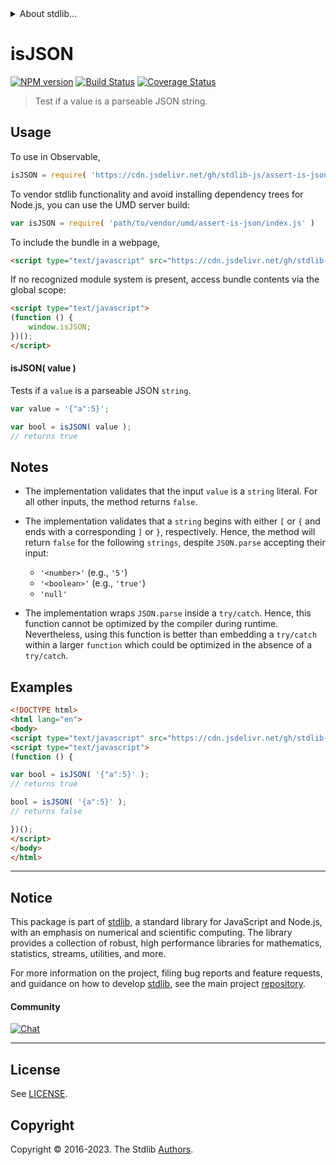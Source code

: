 <!--

@license Apache-2.0

Copyright (c) 2018 The Stdlib Authors.

Licensed under the Apache License, Version 2.0 (the "License");
you may not use this file except in compliance with the License.
You may obtain a copy of the License at

   http://www.apache.org/licenses/LICENSE-2.0

Unless required by applicable law or agreed to in writing, software
distributed under the License is distributed on an "AS IS" BASIS,
WITHOUT WARRANTIES OR CONDITIONS OF ANY KIND, either express or implied.
See the License for the specific language governing permissions and
limitations under the License.

-->


<details>
  <summary>
    About stdlib...
  </summary>
  <p>We believe in a future in which the web is a preferred environment for numerical computation. To help realize this future, we've built stdlib. stdlib is a standard library, with an emphasis on numerical and scientific computation, written in JavaScript (and C) for execution in browsers and in Node.js.</p>
  <p>The library is fully decomposable, being architected in such a way that you can swap out and mix and match APIs and functionality to cater to your exact preferences and use cases.</p>
  <p>When you use stdlib, you can be absolutely certain that you are using the most thorough, rigorous, well-written, studied, documented, tested, measured, and high-quality code out there.</p>
  <p>To join us in bringing numerical computing to the web, get started by checking us out on <a href="https://github.com/stdlib-js/stdlib">GitHub</a>, and please consider <a href="https://opencollective.com/stdlib">financially supporting stdlib</a>. We greatly appreciate your continued support!</p>
</details>

# isJSON

[![NPM version][npm-image]][npm-url] [![Build Status][test-image]][test-url] [![Coverage Status][coverage-image]][coverage-url] <!-- [![dependencies][dependencies-image]][dependencies-url] -->

> Test if a value is a parseable JSON string.



<section class="usage">

## Usage

To use in Observable,

```javascript
isJSON = require( 'https://cdn.jsdelivr.net/gh/stdlib-js/assert-is-json@umd/browser.js' )
```

To vendor stdlib functionality and avoid installing dependency trees for Node.js, you can use the UMD server build:

```javascript
var isJSON = require( 'path/to/vendor/umd/assert-is-json/index.js' )
```

To include the bundle in a webpage,

```html
<script type="text/javascript" src="https://cdn.jsdelivr.net/gh/stdlib-js/assert-is-json@umd/browser.js"></script>
```

If no recognized module system is present, access bundle contents via the global scope:

```html
<script type="text/javascript">
(function () {
    window.isJSON;
})();
</script>
```

#### isJSON( value )

Tests if a `value` is a parseable JSON `string`.

```javascript
var value = '{"a":5}';

var bool = isJSON( value );
// returns true
```

</section>

<!-- /.usage -->

<section class="notes">

## Notes

-   The implementation validates that the input `value` is a `string` literal. For all other inputs, the method returns `false`.

-   The implementation validates that a `string` begins with either `[` or `{` and ends with a corresponding `]` or `}`, respectively. Hence, the method will return `false` for the following `strings`, despite `JSON.parse` accepting their input:

    -   `'<number>'` (e.g., `'5'`)
    -   `'<boolean>'` (e.g., `'true'`)
    -   `'null'`

-   The implementation wraps `JSON.parse` inside a `try/catch`. Hence, this function cannot be optimized by the compiler during runtime. Nevertheless, using this function is better than embedding a `try/catch` within a larger `function` which could be optimized in the absence of a `try/catch`.

</section>

<!-- /.notes -->

<section class="examples">

## Examples

<!-- eslint no-undef: "error" -->

```html
<!DOCTYPE html>
<html lang="en">
<body>
<script type="text/javascript" src="https://cdn.jsdelivr.net/gh/stdlib-js/assert-is-json@umd/browser.js"></script>
<script type="text/javascript">
(function () {

var bool = isJSON( '{"a":5}' );
// returns true

bool = isJSON( '{a":5}' );
// returns false

})();
</script>
</body>
</html>
```

</section>

<!-- /.examples -->

<!-- Section for related `stdlib` packages. Do not manually edit this section, as it is automatically populated. -->

<section class="related">

</section>

<!-- /.related -->

<!-- Section for all links. Make sure to keep an empty line after the `section` element and another before the `/section` close. -->


<section class="main-repo" >

* * *

## Notice

This package is part of [stdlib][stdlib], a standard library for JavaScript and Node.js, with an emphasis on numerical and scientific computing. The library provides a collection of robust, high performance libraries for mathematics, statistics, streams, utilities, and more.

For more information on the project, filing bug reports and feature requests, and guidance on how to develop [stdlib][stdlib], see the main project [repository][stdlib].

#### Community

[![Chat][chat-image]][chat-url]

---

## License

See [LICENSE][stdlib-license].


## Copyright

Copyright &copy; 2016-2023. The Stdlib [Authors][stdlib-authors].

</section>

<!-- /.stdlib -->

<!-- Section for all links. Make sure to keep an empty line after the `section` element and another before the `/section` close. -->

<section class="links">

[npm-image]: http://img.shields.io/npm/v/@stdlib/assert-is-json.svg
[npm-url]: https://npmjs.org/package/@stdlib/assert-is-json

[test-image]: https://github.com/stdlib-js/assert-is-json/actions/workflows/test.yml/badge.svg?branch=v0.1.0
[test-url]: https://github.com/stdlib-js/assert-is-json/actions/workflows/test.yml?query=branch:v0.1.0

[coverage-image]: https://img.shields.io/codecov/c/github/stdlib-js/assert-is-json/main.svg
[coverage-url]: https://codecov.io/github/stdlib-js/assert-is-json?branch=main

<!--

[dependencies-image]: https://img.shields.io/david/stdlib-js/assert-is-json.svg
[dependencies-url]: https://david-dm.org/stdlib-js/assert-is-json/main

-->

[chat-image]: https://img.shields.io/gitter/room/stdlib-js/stdlib.svg
[chat-url]: https://app.gitter.im/#/room/#stdlib-js_stdlib:gitter.im

[stdlib]: https://github.com/stdlib-js/stdlib

[stdlib-authors]: https://github.com/stdlib-js/stdlib/graphs/contributors

[umd]: https://github.com/umdjs/umd
[es-module]: https://developer.mozilla.org/en-US/docs/Web/JavaScript/Guide/Modules

[deno-url]: https://github.com/stdlib-js/assert-is-json/tree/deno
[umd-url]: https://github.com/stdlib-js/assert-is-json/tree/umd
[esm-url]: https://github.com/stdlib-js/assert-is-json/tree/esm
[branches-url]: https://github.com/stdlib-js/assert-is-json/blob/main/branches.md

[stdlib-license]: https://raw.githubusercontent.com/stdlib-js/assert-is-json/main/LICENSE

</section>

<!-- /.links -->
